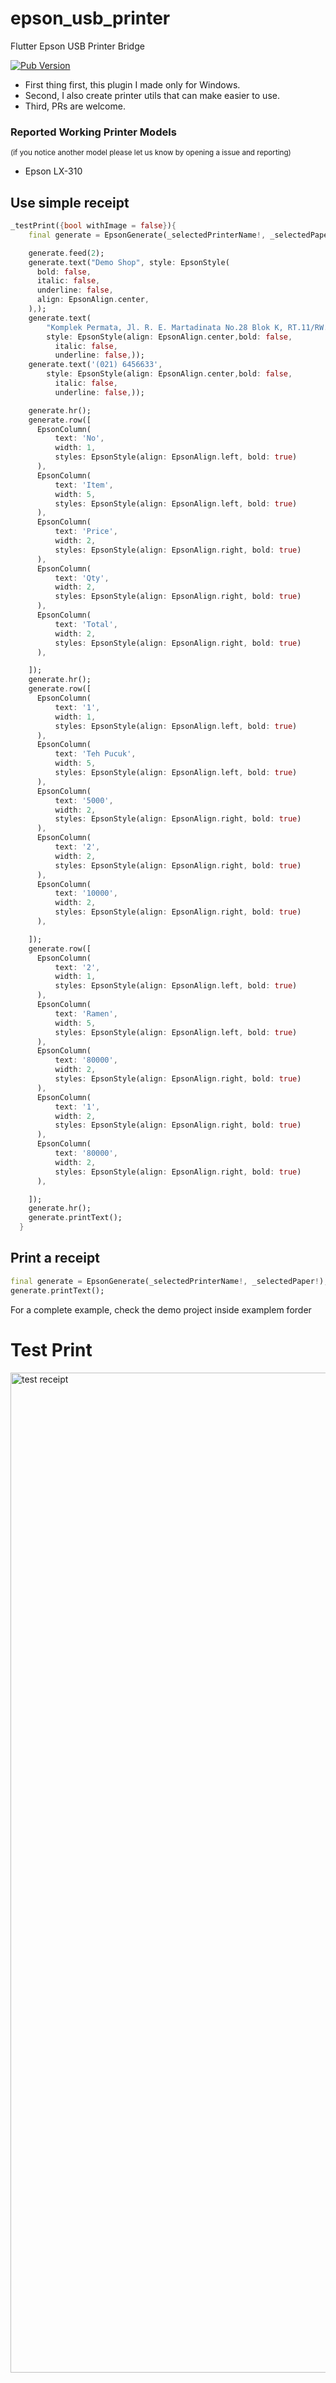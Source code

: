 # epson_usb_printer
Flutter Epson USB Printer Bridge

[![Pub Version](https://img.shields.io/pub/v/epson_usb_printer)](https://pub.dev/packages/epson_usb_printer)

* First thing first, this plugin I made only for Windows.
* Second, I also create printer utils that can make easier to use.
* Third, PRs are welcome.

### Reported Working Printer Models
<sub>(if you notice another model please let us know by opening a issue and reporting)</sub>

- Epson LX-310


## Use simple receipt
```dart
_testPrint({bool withImage = false}){
    final generate = EpsonGenerate(_selectedPrinterName!, _selectedPaper!);

    generate.feed(2);
    generate.text("Demo Shop", style: EpsonStyle(
      bold: false,
      italic: false,
      underline: false,
      align: EpsonAlign.center,
    ),);
    generate.text(
        "Komplek Permata, Jl. R. E. Martadinata No.28 Blok K, RT.11/RW.11, Ancol, Jakarta Utara, Jkt Utara, Daerah Khusus Ibukota Jakarta 14420",
        style: EpsonStyle(align: EpsonAlign.center,bold: false,
          italic: false,
          underline: false,));
    generate.text('(021) 6456633',
        style: EpsonStyle(align: EpsonAlign.center,bold: false,
          italic: false,
          underline: false,));

    generate.hr();
    generate.row([
      EpsonColumn(
          text: 'No',
          width: 1,
          styles: EpsonStyle(align: EpsonAlign.left, bold: true)
      ),
      EpsonColumn(
          text: 'Item',
          width: 5,
          styles: EpsonStyle(align: EpsonAlign.left, bold: true)
      ),
      EpsonColumn(
          text: 'Price',
          width: 2,
          styles: EpsonStyle(align: EpsonAlign.right, bold: true)
      ),
      EpsonColumn(
          text: 'Qty',
          width: 2,
          styles: EpsonStyle(align: EpsonAlign.right, bold: true)
      ),
      EpsonColumn(
          text: 'Total',
          width: 2,
          styles: EpsonStyle(align: EpsonAlign.right, bold: true)
      ),

    ]);
    generate.hr();
    generate.row([
      EpsonColumn(
          text: '1',
          width: 1,
          styles: EpsonStyle(align: EpsonAlign.left, bold: true)
      ),
      EpsonColumn(
          text: 'Teh Pucuk',
          width: 5,
          styles: EpsonStyle(align: EpsonAlign.left, bold: true)
      ),
      EpsonColumn(
          text: '5000',
          width: 2,
          styles: EpsonStyle(align: EpsonAlign.right, bold: true)
      ),
      EpsonColumn(
          text: '2',
          width: 2,
          styles: EpsonStyle(align: EpsonAlign.right, bold: true)
      ),
      EpsonColumn(
          text: '10000',
          width: 2,
          styles: EpsonStyle(align: EpsonAlign.right, bold: true)
      ),

    ]);
    generate.row([
      EpsonColumn(
          text: '2',
          width: 1,
          styles: EpsonStyle(align: EpsonAlign.left, bold: true)
      ),
      EpsonColumn(
          text: 'Ramen',
          width: 5,
          styles: EpsonStyle(align: EpsonAlign.left, bold: true)
      ),
      EpsonColumn(
          text: '80000',
          width: 2,
          styles: EpsonStyle(align: EpsonAlign.right, bold: true)
      ),
      EpsonColumn(
          text: '1',
          width: 2,
          styles: EpsonStyle(align: EpsonAlign.right, bold: true)
      ),
      EpsonColumn(
          text: '80000',
          width: 2,
          styles: EpsonStyle(align: EpsonAlign.right, bold: true)
      ),

    ]);
    generate.hr();
    generate.printText();
  }
```

## Print a receipt
```dart
final generate = EpsonGenerate(_selectedPrinterName!, _selectedPaper!);
generate.printText();
```
For a complete example, check the demo project inside examplem forder

# Test Print
<img src="https://github.com/rezins/epson_usb_printer/blob/main/example/assets/test_print.jpg?raw=true" alt="test receipt" height="1600" width="537"/>
